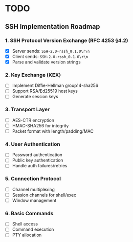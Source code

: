# TODO

## SSH Implementation Roadmap

### 1. SSH Protocol Version Exchange (RFC 4253 §4.2)
- [x] Server sends: `SSH-2.0-rssh_0.1.0\r\n`
- [x] Client sends: `SSH-2.0-rssh_0.1.0\r\n`
- [x] Parse and validate version strings

### 2. Key Exchange (KEX)
- [ ] Implement Diffie-Hellman group14-sha256
- [ ] Support RSA/Ed25519 host keys
- [ ] Generate session keys

### 3. Transport Layer
- [ ] AES-CTR encryption
- [ ] HMAC-SHA256 for integrity
- [ ] Packet format with length/padding/MAC

### 4. User Authentication
- [ ] Password authentication
- [ ] Public key authentication
- [ ] Handle auth failures/retries

### 5. Connection Protocol
- [ ] Channel multiplexing
- [ ] Session channels for shell/exec
- [ ] Window management

### 6. Basic Commands
- [ ] Shell access
- [ ] Command execution
- [ ] PTY allocation
